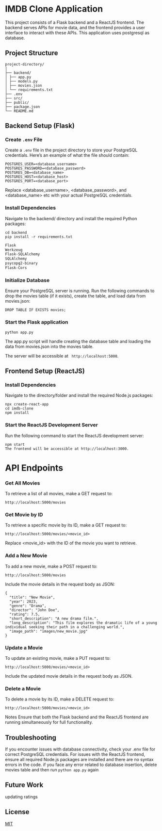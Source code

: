 # IMDB Clone Application

This project consists of a Flask backend and a ReactJS frontend. The backend serves APIs for movie data, and the frontend provides a user interface to interact with these APIs. This application uses postgresql as database.  

## Project Structure
```
project-directory/
│
├── backend/
│ ├── app.py
│ ├── models.py
│ ├── movies.json
│ └── requirements.txt
├── .env
├── src/
├── public/
├── package.json
└── README.md
```

## Backend Setup (Flask)

### Create `.env` File

Create a `.env` file in the project directory to store your PostgreSQL credentials. Here’s an example of what the file should contain:

```env
POSTGRES_USER=<database_username>
POSTGRES_PASSWORD=<database_password>
POSTGRES_DB=<database_name>
POSTGRES_HOST=<database_host>
POSTGRES_PORT=<database_port>
```
Replace <database_username>, <database_password>, and <database_name> etc with your actual PostgreSQL credentials.
### Install Dependencies
Navigate to the backend/ directory and install the required Python packages:

```
cd backend
pip install -r requirements.txt
```
```requiremnets.txt
Flask
Werkzeug
Flask-SQLAlchemy
SQLAlchemy
psycopg2-binary
Flask-Cors
```

### Initialize Database
Ensure your PostgreSQL server is running. Run the following commands to drop the movies table (if it exists), create the table, and load data from movies.json:
```
DROP TABLE IF EXISTS movies;
```

### Start the Flask application

```
python app.py
```

The app.py script will handle creating the database table and loading the data from movies.json into the movies table.

The server will be accessible at ``` http://localhost:5000```.

## Frontend Setup (ReactJS)
### Install Dependencies
Navigate to the  directory/folder and install the required Node.js packages:
```
npx create-react-app 
cd imdb-clone
npm install 
```
### Start the ReactJS Development Server
Run the following command to start the ReactJS development server:

```
npm start
The frontend will be accessible at http://localhost:3000.
```
# API Endpoints
### Get All Movies
To retrieve a list of all movies, make a GET request to:

```
http://localhost:5000/movies
```
### Get Movie by ID
To retrieve a specific movie by its ID, make a GET request to:

```
http://localhost:5000/movies/<movie_id>
```
Replace <movie_id> with the ID of the movie you want to retrieve.

### Add a New Movie
To add a new movie, make a POST request to:

```
http://localhost:5000/movies
```
Include the movie details in the request body as JSON:

```
{
  "title": "New Movie",
  "year": 2023,
  "genre": "Drama",
  "director": "John Doe",
  "rating": 7.5,
  "short_description": "A new drama film.",
  "long_description": "This film explores the dramatic life of a young individual seeking their path in a challenging world.",
  "image_path": "images/new_movie.jpg"
}
```
### Update a Movie
To update an existing movie, make a PUT request to:

```
http://localhost:5000/movies/<movie_id>
```
Include the updated movie details in the request body as JSON.

### Delete a Movie
To delete a movie by its ID, make a DELETE request to:

```
http://localhost:5000/movies/<movie_id>
```
Notes
Ensure that both the Flask backend and the ReactJS frontend are running simultaneously for full functionality.

## Troubleshooting
If you encounter issues with database connectivity, check your .env file for correct PostgreSQL credentials.
For issues with the ReactJS frontend, ensure all required Node.js packages are installed and there are no syntax errors in the code.
if you face any error related to database insertion, delete movies table and then run ```python app.py``` again

## Future Work
updating ratings

## License

[MIT](https://choosealicense.com/licenses/mit/)

